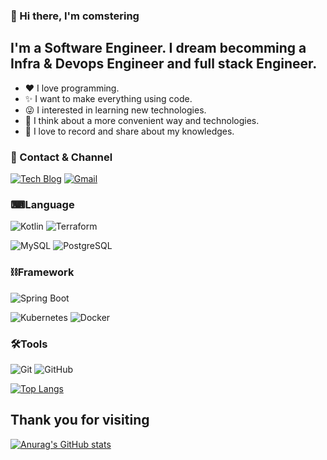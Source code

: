 ### 👋 Hi there, I'm comstering

<!--
**comstering/comstering** is a ✨ _special_ ✨ repository because its `README.md` (this file) appears on your GitHub profile.

Here are some ideas to get you started:

- 🔭 I’m currently working on ...
- 🌱 I’m currently learning ...
- 👯 I’m looking to collaborate on ...
- 🤔 I’m looking for help with ...
- 💬 Ask me about ...
- 📫 How to reach me: ...
- 😄 Pronouns: ...
- ⚡ Fun fact: ...
-->

## I'm a Software Engineer. I dream becomming a Infra & Devops Engineer and full stack Engineer.
- ❤️ I love programming.
- ✨ I want to make everything using code.
- 😜 I interested in learning new technologies.
- 💭 I think about a more convenient way and technologies.
- 📜 I love to record and share about my knowledges.

### 🤝 Contact & Channel

[![Tech Blog](https://img.shields.io/badge/-Tech%20Blog-%23181717?style=flat-square&logo=Github&logoColor=white)](https://comstering.github.io)
[![Gmail](https://img.shields.io/badge/Mail-EA4335?style=flat-square&logo=Gmail&logoColor=white)](mailto:comstering@gmail.com)

### ⌨Language
![Kotlin](https://img.shields.io/badge/-Kotlin-%237F52FF?style=flat-square&logo=Kotlin&logoColor=white)
![Terraform](https://img.shields.io/badge/-Terraform-%23844FBA?style=flat-square&logo=Terraform&logoColor=white)
<!--
![Java](https://img.shields.io/badge/Java-007396?style=flat-square&logo=Java&logoColor=white)
![Python](https://img.shields.io/badge/Python-3766AB?style=flat-square&logo=Python&logoColor=white)
![C++](https://img.shields.io/badge/-C%2B%2B-%2300599C?style=flat-square&logo=C%2B%2B&logoColor=white)
![JavaScript](https://img.shields.io/badge/-JavaScript-%23F7DF1E?style=flat-square&logo=JavaScript&logoColor=white)
-->

![MySQL](https://img.shields.io/badge/-MySQL-%234479A1?style=flat-square&logo=MySQL&logoColor=white)
![PostgreSQL](https://img.shields.io/badge/-PostgreSQL-%234169E1?style=flat-square&logo=PostgreSQL&logoColor=white)

### ⛓Framework
![Spring Boot](https://img.shields.io/badge/-Spring%20Boot-%236DB33F?style=flat-square&logo=Spring%20Boot&logoColor=white)
<!--
![Node.js](https://img.shields.io/badge/-Node.js-%23339933?style=flat-square&logo=Node.js&logoColor=white)
![React](https://img.shields.io/badge/-React-%2361DAFB?style=flat-square&logo=React&logoColor=black)
-->
![Kubernetes](https://img.shields.io/badge/-Kubernetest-%23326CE5??style=flat-square&logo=Kubernetes&logoColor=white)
![Docker](https://img.shields.io/badge/-Docker-%232496ED??style=flat-square&logo=Docker&logoColor=white)

### 🛠Tools
![Git](https://img.shields.io/badge/-Git-%23F05032?style=flat-square&logo=Git&logoColor=white)
![GitHub](https://img.shields.io/badge/-GitHub-%23181717?style=flat-square&logo=GitHub&logoColor=white)

<!--
### 🖥Enviorment
![Windows](https://img.shields.io/badge/-Windows-%230078D6?style=flat-square&logo=Windows&logoColor=white)
![Linux](https://img.shields.io/badge/-Linux-%23FCC624?style=flat-square&logo=Linux&logoColor=white)
![Kali](https://img.shields.io/badge/-Kali-%23557C94?style=flat-square&logo=Kali%20Linux&logoColor=white)
![Android](https://img.shields.io/badge/-Android-%233DDC84?style=flat-square&logo=Android&logoColor=white)
-->

[![Top Langs](https://github-readme-stats.vercel.app/api/top-langs/?username=comstering)](https://github.com/anuraghazra/github-readme-stats)

## Thank you for visiting

[![Anurag's GitHub stats](https://github-readme-stats.vercel.app/api?username=comstering)](https://github.com/anuraghazra/github-readme-stats)

<!--

// Hits 동작안하고 있어서 확인 필요
[![Hits](https://hits.seeyoufarm.com/api/count/incr/badge.svg?url=https%3A%2F%2Fgithub.com%2Fcomstering&count_bg=%2379C83D&title_bg=%23555555&icon=&icon_color=%23E7E7E7&title=hits&edge_flat=false)](https://hits.seeyoufarm.com)

[![LeetCode Stats](https://leetcard.jacoblin.cool/comstering?theme=dark&font=Spectral&ext=heatmap)](https://leetcode.com/comstering/)

[![Solved.ac Profile](http://mazassumnida.wtf/api/v2/generate_badge?boj=coms1101)](https://solved.ac/coms1101/)

-->
